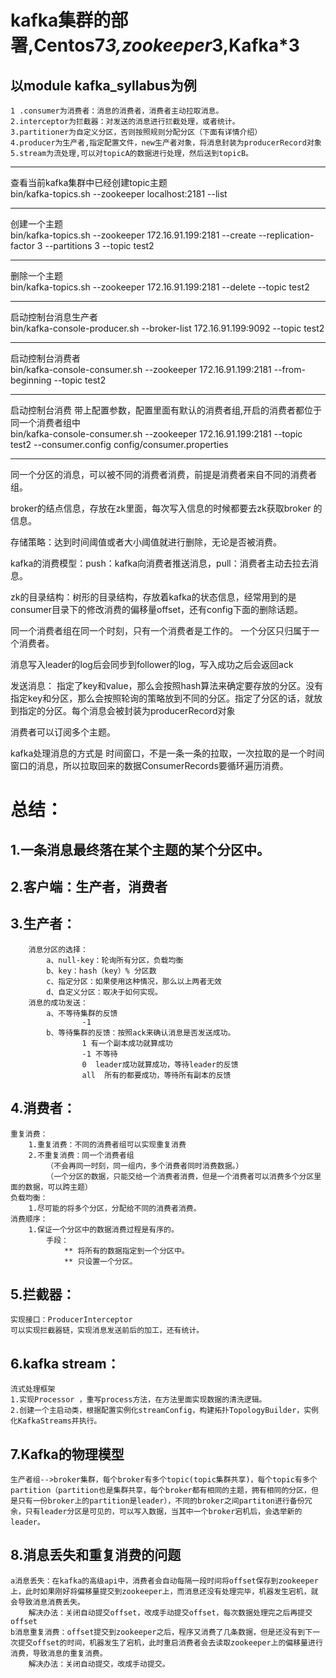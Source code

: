 kafka集群的部署,Centos7*3,zookeeper*3,Kafka*3
=======

以module kafka_syllabus为例
------
    1 .consumer为消费者：消息的消费者，消费者主动拉取消息。
    2.interceptor为拦截器：对发送的消息进行拦截处理，或者统计。
    3.partitioner为自定义分区，否则按照规则分配分区（下面有详情介绍）
    4.producer为生产者,指定配置文件，new生产者对象，将消息封装为producerRecord对象
    5.stream为流处理,可以对topicA的数据进行处理，然后送到topicB。

-----  
查看当前kafka集群中已经创建topic主题<br/> 
bin/kafka-topics.sh --zookeeper localhost:2181 --list


-----
创建一个主题<br/> 
bin/kafka-topics.sh --zookeeper 172.16.91.199:2181 --create --replication-factor 3 --partitions 3 --topic test2

----
 删除一个主题<br/> 
 bin/kafka-topics.sh --zookeeper 172.16.91.199:2181 --delete --topic test2

------
 启动控制台消息生产者<br/> 
 bin/kafka-console-producer.sh --broker-list 172.16.91.199:9092 --topic test2

----
 启动控制台消费者<br/> 
 bin/kafka-console-consumer.sh --zookeeper 172.16.91.199:2181 --from-beginning --topic test2
 
------- 
 启动控制台消费 带上配置参数，配置里面有默认的消费者组,开启的消费者都位于同一个消费者组中<br/> 
 bin/kafka-console-consumer.sh --zookeeper 172.16.91.199:2181 --topic test2 --consumer.config config/consumer.properties
<br/> 

------------ 

 同一个分区的消息，可以被不同的消费者消费，前提是消费者来自不同的消费者组。

 broker的结点信息，存放在zk里面，每次写入信息的时候都要去zk获取broker 的信息。

 存储策略：达到时间阈值或者大小阈值就进行删除，无论是否被消费。

 kafka的消费模型：push：kafka向消费者推送消息，pull：消费者主动去拉去消息。

 zk的目录结构：树形的目录结构，存放着kafka的状态信息，经常用到的是consumer目录下的修改消费的偏移量offset，还有config下面的删除话题。

 同一个消费者组在同一个时刻，只有一个消费者是工作的。 一个分区只归属于一个消费者。

 消息写入leader的log后会同步到follower的log，写入成功之后会返回ack

 发送消息： 指定了key和value，那么会按照hash算法来确定要存放的分区。没有指定key和分区，那么会按照轮询的策略放到不同的分区。指定了分区的话，就放到指定的分区。每个消息会被封装为producerRecord对象

 消费者可以订阅多个主题。

 kafka处理消息的方式是 时间窗口，不是一条一条的拉取，一次拉取的是一个时间窗口的消息，所以拉取回来的数据ConsumerRecords要循环遍历消费。

 总结：
 ======
 1.一条消息最终落在某个主题的某个分区中。<br/>
 -----
 2.客户端：生产者，消费者<br/>
 -----
 3.生产者：<br/>
 ------
 		消息分区的选择：
 			a、null-key：轮询所有分区，负载均衡
 			b、key：hash（key）% 分区数
 			c、指定分区：如果使用这种情况，那么以上两者无效
 			d、自定义分区：取决于如何实现。
 		消息的成功发送：
 			a、不等待集群的反馈
 					-1
 			b、等待集群的反馈：按照ack来确认消息是否发送成功。
 					1 有一个副本成功就算成功
 					-1 不等待
 					0  leader成功就算成功，等待leader的反馈
 					all  所有的都要成功，等待所有副本的反馈
4.消费者：<br/>
----------
	重复消费：
		1.重复消费：不同的消费者组可以实现重复消费
		2.不重复消费：同一个消费者组
			（不会再同一时刻，同一组内，多个消费者同时消费数据。）
			（一个分区的数据，只能交给一个消费者消费，但是一个消费者可以消费多个分区里面的数据，可以跨主题）
	负载均衡：
		1.尽可能的将多个分区，分配给不同的消费者消费。
	消费顺序：
		1.保证一个分区中的数据消费过程是有序的。
			手段：
				** 将所有的数据指定到一个分区中。
				** 只设置一个分区。
5.拦截器：<br/>
----------
	实现接口：ProducerInterceptor
	可以实现拦截器链，实现消息发送前后的加工，还有统计。

6.kafka stream：<br/>
--------
	流式处理框架
	1.实现Processor ，重写process方法，在方法里面实现数据的清洗逻辑。
	2.创建一个主启动类，根据配置实例化streamConfig，构建拓扑TopologyBuilder，实例化KafkaStreams并执行。  

7.Kafka的物理模型<br/>
--------
	生产者组-->broker集群，每个broker有多个topic(topic集群共享)，每个topic有多个partition（partition也是集群共享，每个broker都有相同的主题，拥有相同的分区，但是只有一份broker上的partition是leader），不同的broker之间partiton进行备份冗余，只有leader分区是可见的，可以写入数据，当其中一个broker宕机后，会选举新的leader。

8.消息丢失和重复消费的问题<br/>
---------
	a消息丢失：在kafka的高级api中，消费者会自动每隔一段时间将offset保存到zookeeper上，此时如果刚好将偏移量提交到zookeeper上，而消息还没有处理完毕，机器发生宕机，就会导致消息消费丢失。
		解决办法：关闭自动提交offset，改成手动提交offset，每次数据处理完之后再提交offset
	b消息重复消费：offset提交到zookeeper之后，程序又消费了几条数据，但是还没有到下一次提交offset的时间，机器发生了宕机，此时重启消费者会去读取zookeeper上的偏移量进行消费，导致消息的重复消费。
		解决办法：关闭自动提交，改成手动提交。

